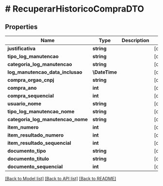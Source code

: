 # # RecuperarHistoricoCompraDTO

## Properties

Name | Type | Description | Notes
------------ | ------------- | ------------- | -------------
**justificativa** | **string** |  | [optional]
**tipo_log_manutencao** | **string** |  | [optional]
**categoria_log_manutencao** | **string** |  | [optional]
**log_manutencao_data_inclusao** | **\DateTime** |  | [optional]
**compra_orgao_cnpj** | **string** |  | [optional]
**compra_ano** | **int** |  | [optional]
**compra_sequencial** | **int** |  | [optional]
**usuario_nome** | **string** |  | [optional]
**tipo_log_manutencao_nome** | **string** |  | [optional]
**categoria_log_manutencao_nome** | **string** |  | [optional]
**item_numero** | **int** |  | [optional]
**item_resultado_numero** | **int** |  | [optional]
**item_resultado_sequencial** | **int** |  | [optional]
**documento_tipo** | **string** |  | [optional]
**documento_titulo** | **string** |  | [optional]
**documento_sequencial** | **int** |  | [optional]

[[Back to Model list]](../../README.md#models) [[Back to API list]](../../README.md#endpoints) [[Back to README]](../../README.md)
